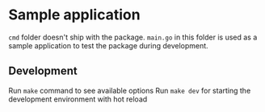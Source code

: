 # Sample application

`cmd` folder doesn't ship with the package. `main.go` in this folder is used as a sample application to test the package during development.

## Development

Run `make` command to see available options
Run `make dev` for starting the development environment with hot reload
